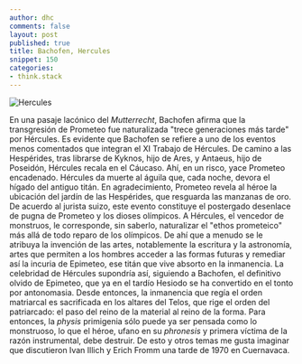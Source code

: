 ```yaml
---
author: dhc 
comments: false
layout: post
published: true
title: Bachofen, Hercules
snippet: 150
categories:
- think.stack
---
```


![Hercules](http://www.artic.edu/aic/collections/citi/images/standard/WebLarge/WebImg_000047/29488_489351.jpg)

En una pasaje lacónico del *Mutterrecht*, Bachofen afirma que la transgresión de Prometeo fue naturalizada "trece generaciones más tarde" por Hércules. Es evidente que Bachofen se refiere a uno de los eventos menos comentados que integran el XI Trabajo de Hércules. De camino a las Hespérides, tras librarse de Kyknos, hijo de Ares, y Antaeus, hijo de Poseidón, Hércules recala en el Cáucaso. Ahí, en un risco, yace Prometeo encadenado. Hércules da muerte al águila que, cada noche, devora el hígado del antiguo titán. En agradecimiento, Prometeo revela al héroe la ubicación del jardín de las Hespérides, que resguarda las manzanas de oro. De acuerdo al jurista suizo, este evento constituye el postergado desenlace de pugna de Prometeo y los dioses olímpicos. A Hércules, el vencedor de monstruos, le corresponde, sin saberlo, naturalizar el "ethos prometeico" más allá de todo reparo de los olímpicos. De ahí que a menudo se le atribuya la invención de las artes, notablemente la escritura y la astronomía, artes que permiten a los hombres acceder a las formas futuras y remediar así la incuria de Epimeteo, ese titán que vive absorto en la inmanencia. La celebridad de Hércules supondría así, siguiendo a Bachofen, el definitivo olvido de Epimeteo, que ya en el tardío Hesiodo se ha convertido en el tonto por antonomasia. Desde entonces, la inmanencia que regía el orden matriarcal es sacrificada en los altares del Telos, que rige el orden del patriarcado: el paso del reino de la material al reino de la forma. Para entonces, la *physis* primigenia sólo puede ya ser pensada como lo monstruoso, lo que el héroe, ufano en su *phronesis* y primera víctima de la razón instrumental, debe destruir. De esto y otros temas me gusta imaginar que discutieron Ivan Illich y Erich Fromm una tarde de 1970 en Cuernavaca.

 


